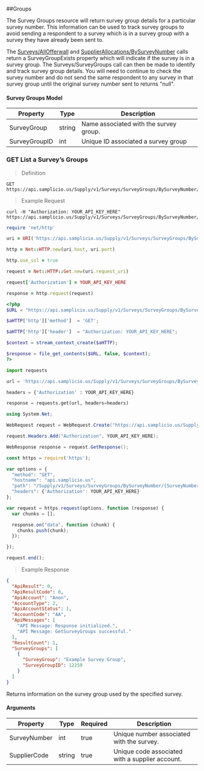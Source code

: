 ##Groups

The Survey Groups resource will return survey group details for a particular survey number. This information can be used to track survey groups to avoid sending a respondent to a survey which is in a survey group with a survey they have already been sent to.

The [Surveys/AllOfferwall](#get-list-exchange-surveys) and [SupplierAllocations/BySurveyNumber](#get-show-an-allocated-survey) calls return a SurveyGroupExists property which will indicate if the survey is in a survey group. The Surveys/SurveyGroups call can then be made to identify and track survey group details. You will need to continue to check the survey number and do not send the same respondent to any survey in that survey group until the original survey number sent to returns "null".

#### Survey Groups Model

| Property     | Type  | Description                               |
|--------------|-------|-------------------------------------------|
| SurveyGroup  | string| Name associated with the survey group.    |  
| SurveyGroupID| int   | Unique ID associated a survey group       |

### GET List a Survey’s Groups

> Definition

```plaintext
GET  https://api.samplicio.us/Supply/v1/Surveys/SurveyGroups/BySurveyNumber/{SurveyNumber}/{SupplierCode}
```

> Example Request

```shell
curl -H "Authorization: YOUR_API_KEY_HERE" https://api.samplicio.us/Supply/v1/Surveys/SurveyGroups/BySurveyNumber/{SurveyNumber}/{SupplierCode}
```

```ruby
require 'net/http'

uri = URI('https://api.samplicio.us/Supply/v1/Surveys/SurveyGroups/BySurveyNumber/{SurveyNumber}/{SupplierCode}')

http = Net::HTTP.new(uri.host, uri.port)

http.use_ssl = true

request = Net::HTTP::Get.new(uri.request_uri)

request['Authorization'] = YOUR_API_KEY_HERE

response = http.request(request)  
```

```php
<?php
$URL = "https://api.samplicio.us/Supply/v1/Surveys/SurveyGroups/BySurveyNumber/{SurveyNumber}/{SupplierCode}";

$aHTTP['http']['method']  = 'GET';

$aHTTP['http']['header']  = "Authorization: YOUR_API_KEY_HERE";

$context = stream_context_create($aHTTP);

$response = file_get_contents($URL, false, $context);
?>
```

```python
import requests

url = 'https://api.samplicio.us/Supply/v1/Surveys/SurveyGroups/BySurveyNumber/{SurveyNumber}/{SupplierCode}'

headers = {'Authorization' : YOUR_API_KEY_HERE}

response = requests.get(url, headers=headers)
```

```csharp
using System.Net;

WebRequest request = WebRequest.Create("https://api.samplicio.us/Supply/v1/Surveys/SurveyGroups/BySurveyNumber/{SurveyNumber}/{SupplierCode}");

request.Headers.Add("Authorization", YOUR_API_KEY_HERE);

WebResponse response = request.GetResponse();
```

```javascript
const https = require('https');

var options = {
  "method": "GET",
  "hostname": "api.samplicio.us",
  "path": "/Supply/v1/Surveys/SurveyGroups/BySurveyNumber/{SurveyNumber}/{SupplierCode}",
  "headers": {'Authorization': YOUR_API_KEY_HERE}
};

var request = https.request(options, function (response) {
  var chunks = [];

  response.on("data", function (chunk) {
    chunks.push(chunk);
  });

});

request.end();
```

> Example Response

```json
{
  "ApiResult": 0,
  "ApiResultCode": 0,
  "ApiAccount": "Anon",
  "AccountType": 2,
  "ApiAccountStatus": 1,
  "AccountCode": "AA",
  "ApiMessages": [
    "API Message: Response initialized.",
    "API Message: GetSurveyGroups successful."
  ],
  "ResultCount": 1,
  "SurveyGroups": [
    {
      "SurveyGroup": "Example Survey Group",
      "SurveyGroupID": 12259
    }
  ]
}
```
Returns information on the survey group used by the specified survey.

#### Arguments

| Property                     | Type     | Required | Description                                                                     |
|------------------------------|----------|----------|---------------------------------------------------------------------------------|
|SurveyNumber                  | int      | true     | Unique number associated with the survey.                                       |
|SupplierCode                  | string   | true     | Unique code associated with a supplier account.                                 |
